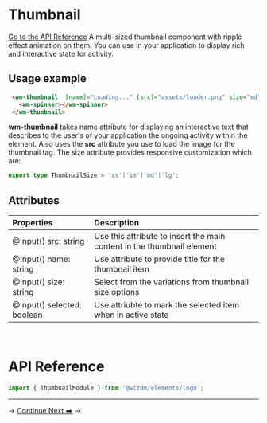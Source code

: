 <!-- toc: reference.json -->

# Thumbnail

[Go to the API Reference](#api-reference)
A multi-sized thumbnail component with ripple effect animation on them. You can use in your application to display rich and interactive state for activity. 


## Usage example
```html
 <wm-thumbnail  [name]="Loading..." [src]="assets/loader.png" size="md">
   <wm-spinner></wm-spinner>
 </wm-thumbnail>

```
**wm-thumbnail** takes name attribute for displaying an interactive text that describes to the user's of your application the ongoing activity within the element. Also uses the **src** attribute you use to load the image for the thumbnail tag.
The size attribute provides responsive customization which are: 


```typescript
export type ThumbnailSize = 'xs'|'sm'|'md'|'lg';

```


## Attributes

| **Properties**             | **Description**                                                        |
| :------------------------- | :--------------------------------------------------------------------- |
| @Input() src: string       | Use this attribute to insert the main content in the thumbnail element |
| @Input() name: string      | Use attribute to provide title for the thumbnail item                  |
| @Input() size: string      | Select from the variations from thumbnail size options                 |
| @Input() selected: boolean | Use attriubte to mark the selected item when in active state           |

&nbsp;

# API Reference
```typescript
import { ThumbnailModule } from '@wizdm/elements/logo';

```
---


->
[Continue Next ⮕](docs/toc?go=next) 
->  

  
